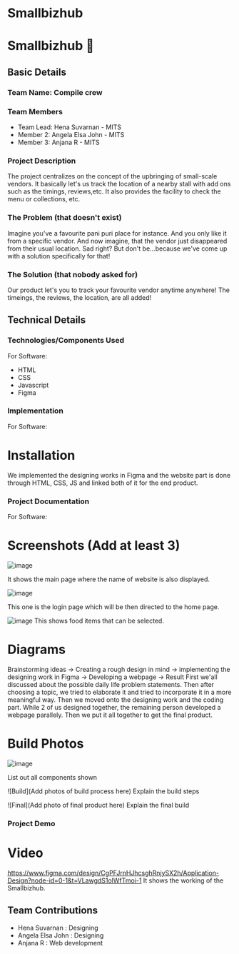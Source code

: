 # Smallbizhub
# Smallbizhub 🎯


## Basic Details
### Team Name: Compile crew


### Team Members
- Team Lead: Hena Suvarnan - MITS
- Member 2: Angela Elsa John - MITS
- Member 3: Anjana R - MITS

### Project Description
The project centralizes on the concept of the upbringing of small-scale vendors. It basically let's us track the location of a nearby stall with add ons such as the timings, reviews,etc. It also provides the facility to check the menu or collections, etc.

### The Problem (that doesn't exist)
Imagine you've a favourite pani puri place for instance. And you only like it from a specific vendor. And now imagine, that the vendor just disappeared from their usual location. Sad right? But don't be...because we've come up with a solution specifically for that!
### The Solution (that nobody asked for)
Our product let's you to track your favourite vendor anytime anywhere! The timeings, the reviews, the location, are all added!

## Technical Details
### Technologies/Components Used
For Software:
- HTML
- CSS
- Javascript
- Figma

### Implementation
For Software:
# Installation
We implemented the designing works in Figma and the website part is done through HTML, CSS, JS and linked both of it for the end product.


### Project Documentation
For Software:

# Screenshots (Add at least 3)
![image](https://github.com/user-attachments/assets/779668f0-4a7d-4786-9cb2-ed15f3f3e527)

It shows the main page where the name of website is also displayed.

![image](https://github.com/user-attachments/assets/803c4c8f-23a5-4b47-88c2-c034b9e5c668)

This one is the login page which will be then directed to the home page.


![image](https://github.com/user-attachments/assets/8c482c2d-9915-4d66-9993-f2bc9df6376c)
This shows food items that can be selected.

# Diagrams
Brainstorming ideas -> Creating a rough design in mind -> implementing the designing work in Figma -> Developing a webpage -> Result
First we'all discussed about the possible daily life problem statements. Then after choosing a topic, we tried to elaborate it and tried to incorporate it in a more meaningful way. Then we moved onto the designing work and the coding part. While 2 of us designed together, the remaining person developed a webpage parallely. Then we put it all together to get the final product.

# Build Photos

![image](https://github.com/user-attachments/assets/771e681b-44d7-47a4-8cf4-bec9b0ef2265)


List out all components shown

![Build](Add photos of build process here)
Explain the build steps

![Final](Add photo of final product here)
Explain the final build

### Project Demo
# Video
https://www.figma.com/design/CgPFJrnHJhcsghRnjySX2h/Application-Design?node-id=0-1&t=VLawgdS1olWfTmoi-1
It shows the working of the Smallbizhub.


## Team Contributions
- Hena Suvarnan : Designing
- Angela Elsa John : Designing
- Anjana R : Web development
